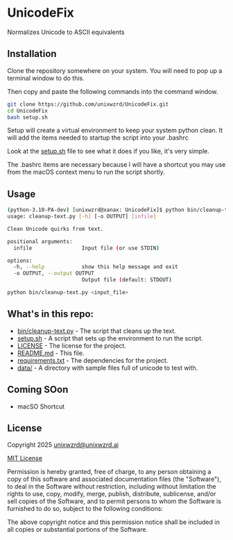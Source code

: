 # UnicodeFix

Normalizes Unicode to ASCII equivalents

## Installation

Clone the repository somewhere on your system. You will need to pop up a terminal window to do this.

Then copy and paste the following commands into the command window.

```bash
git clone https://github.com/unixwzrd/UnicodeFix.git
cd UnicodeFix
bash setup.sh
```

Setup will create a virtual environment to keep your system python clean.
It will add the items needed to startup the script into your .bashrc

Look at the [setup.sh](setup.sh) file to see what it does if you like, it's very simple.

The .bashrc items are necessary because I will have a shortcut you may use from the macOS context menu to run the script shortly.

## Usage

```bash
(python-3.10-PA-dev) [unixwzrd@xanax: UnicodeFix]$ python bin/cleanup-text.py --help
usage: cleanup-text.py [-h] [-o OUTPUT] [infile]

Clean Unicode quirks from text.

positional arguments:
  infile                Input file (or use STDIN)

options:
  -h, --help            show this help message and exit
  -o OUTPUT, --output OUTPUT
                        Output file (default: STDOUT)

python bin/cleanup-text.py <input_file>
```

## What's in this repo:

- [bin/cleanup-text.py](bin/cleanup-text.py) - The script that cleans up the text.
- [setup.sh](setup.sh) - A script that sets up the environment to run the script.
- [LICENSE](LICENSE) - The license for the project.
- [README.md](README.md) - This file.
- [requirements.txt](requirements.txt) - The dependencies for the project.
- [data/](data/) - A directory with sample files full of unicode to test with.

## Coming SOon
- macSO Shortcut

## License  
Copyright 2025 unixwzrd@unixwzrd.ai

[MIT License](LICENSE)

Permission is hereby granted, free of charge, to any person obtaining a copy of this software and associated documentation files (the "Software"), to deal in the Software without restriction, including without limitation the rights to use, copy, modify, merge, publish, distribute, sublicense, and/or sell copies of the Software, and to permit persons to whom the Software is furnished to do so, subject to the following conditions:

The above copyright notice and this permission notice shall be included in all copies or substantial portions of the Software.